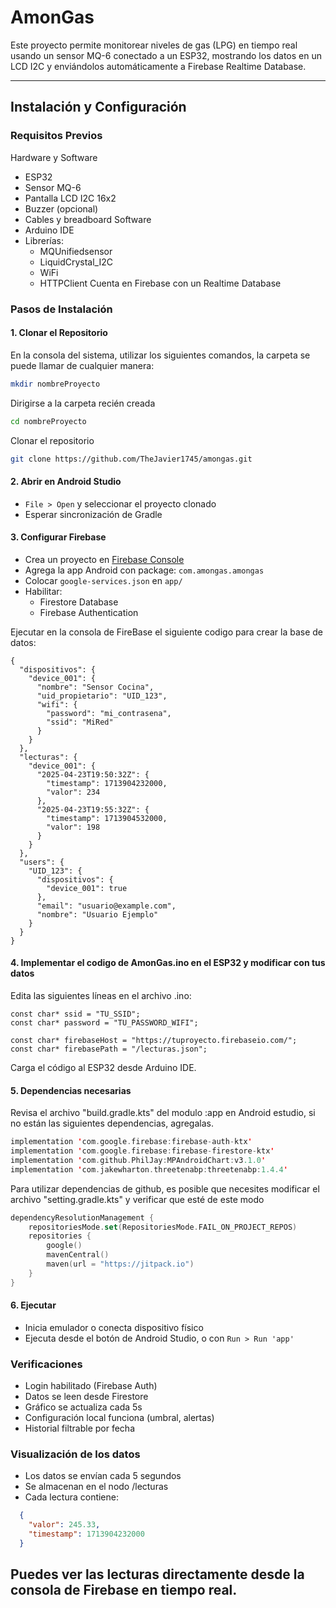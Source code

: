 # AmonGas

Este proyecto permite monitorear niveles de gas (LPG) en tiempo real usando un sensor MQ-6 conectado a un ESP32, mostrando los datos en un LCD I2C y enviándolos automáticamente a Firebase Realtime Database.

---

## Instalación y Configuración

### Requisitos Previos
Hardware y Software
- ESP32
- Sensor MQ-6
- Pantalla LCD I2C 16x2
- Buzzer (opcional)
- Cables y breadboard
Software
- Arduino IDE
- Librerías:
    + MQUnifiedsensor
    + LiquidCrystal_I2C
    + WiFi
    + HTTPClient
Cuenta en Firebase con un Realtime Database
### Pasos de Instalación

#### 1. Clonar el Repositorio
En la consola del sistema, utilizar los siguientes comandos, la carpeta se puede llamar de cualquier manera: 
```bash
mkdir nombreProyecto
```
Dirigirse a la carpeta recién creada
```bash
cd nombreProyecto
```
Clonar el repositorio
```bash
git clone https://github.com/TheJavier1745/amongas.git
```

#### 2. Abrir en Android Studio
- `File > Open` y seleccionar el proyecto clonado
- Esperar sincronización de Gradle

#### 3. Configurar Firebase
- Crea un proyecto en [Firebase Console](https://console.firebase.google.com)
- Agrega la app Android con package: `com.amongas.amongas`
- Colocar `google-services.json` en `app/`
- Habilitar:
  - Firestore Database
  - Firebase Authentication

 Ejecutar en la consola de FireBase el siguiente codigo para crear la base de datos:
```Firebase
{
  "dispositivos": {
    "device_001": {
      "nombre": "Sensor Cocina",
      "uid_propietario": "UID_123",
      "wifi": {
        "password": "mi_contrasena",
        "ssid": "MiRed"
      }
    }
  },
  "lecturas": {
    "device_001": {
      "2025-04-23T19:50:32Z": {
        "timestamp": 1713904232000,
        "valor": 234
      },
      "2025-04-23T19:55:32Z": {
        "timestamp": 1713904532000,
        "valor": 198
      }
    }
  },
  "users": {
    "UID_123": {
      "dispositivos": {
        "device_001": true
      },
      "email": "usuario@example.com",
      "nombre": "Usuario Ejemplo"
    }
  }
}
```
 
#### 4. Implementar el codigo de AmonGas.ino en el ESP32 y modificar con tus datos
Edita las siguientes líneas en el archivo .ino:
```Arduino IDE
const char* ssid = "TU_SSID";
const char* password = "TU_PASSWORD_WIFI";

const char* firebaseHost = "https://tuproyecto.firebaseio.com/";
const char* firebasePath = "/lecturas.json";
```

Carga el código al ESP32 desde Arduino IDE.

#### 5. Dependencias necesarias
Revisa el archivo "build.gradle.kts" del modulo :app en Android estudio, si no están las siguientes dependencias, agregalas.
```kotlin
implementation 'com.google.firebase:firebase-auth-ktx'
implementation 'com.google.firebase:firebase-firestore-ktx'
implementation 'com.github.PhilJay:MPAndroidChart:v3.1.0'
implementation 'com.jakewharton.threetenabp:threetenabp:1.4.4'
```
Para utilizar dependencias de github, es posible que necesites modificar el archivo "setting.gradle.kts" y verificar que esté de este modo
```kotlin
dependencyResolutionManagement {
    repositoriesMode.set(RepositoriesMode.FAIL_ON_PROJECT_REPOS)
    repositories {
        google()
        mavenCentral()
        maven(url = "https://jitpack.io")
    }
}
```

#### 6. Ejecutar
- Inicia emulador o conecta dispositivo físico
- Ejecuta desde el botón de Android Studio, o con `Run > Run 'app'`

### Verificaciones
- Login habilitado (Firebase Auth)
- Datos se leen desde Firestore
- Gráfico se actualiza cada 5s
- Configuración local funciona (umbral, alertas)
- Historial filtrable por fecha

### Visualización de los datos
- Los datos se envían cada 5 segundos
- Se almacenan en el nodo /lecturas
- Cada lectura contiene:
```json
  {
    "valor": 245.33,
    "timestamp": 1713904232000
  }
```

Puedes ver las lecturas directamente desde la consola de Firebase en tiempo real.
---
